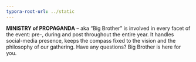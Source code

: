 ```yaml
---
typora-root-url: ../static
---
```


**MINISTRY of PROPAGANDA** –  aka “Big Brother” is involved in every facet of the event: pre-, during and post throughout the entire year.  It handles social-media presence, keeps the compass fixed to the vision and the philosophy of our gathering. Have any questions? Big Brother is here for you.

